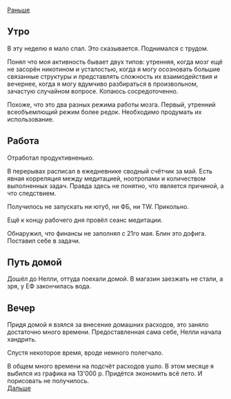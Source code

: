 [Раньше](2021.06.01.md)
## Утро
В эту неделю я мало спал. Это сказывается. Поднимался с трудом.

Понял что моя активность бывает двух типов: утренняя, когда мозг ещё не засорён никотином и усталостью, когда я могу осозновать большие связанные структуры и представлять сложность их взаимодействия и вечернее, когда я могу вдумчиво разбираться в произвольном, зачастую случайном вопросе. Копаюсь сосредоточенно.

Похоже, что это два разных режима работы мозга. Первый, утренний всеобъемлющий режим более редок. Необходимо продумать их использование.
## Работа
Отработал продуктивненько.

В перерывах расписал в ежедневнике сводный счётчик за май. Есть явная корреляция между медитацией, ноотропами и количеством выполненных задач. Правда здесь не понятно, что является причиной, а что следствием.

Получилось не запускать ни ютуб, ни ФБ, ни TW. Прикольно.

Ещё к концу рабочего дня провёл сеанс медитации.

Обнаружил, что финансы не заполнял с 21го мая. Блин это дофига. Поставил себе в задачи.
## Путь домой
Дошёл до Нелли, оттуда поехали домой. В магазин заезжать не стали, а зря, у ЕФ закончилась вода.
## Вечер
Придя домой я взялся за внесение домашних расходов, это заняло достаточно много времени. Предоставленная сама себе, Нелли начала хандрить. 

Спустя некоторое время, вроде немного полегчало.

В общем много времени на подсчёт расходов ушло. В этом месяце я выбился из графика на 13'000 р. Придётся экономить всё лето. И порисовать не получилось.  
[Дальше](2021.06.03G.md)
